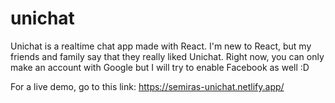 # unichat
Unichat is a realtime chat app made with React.
I'm new to React, but my friends and family say that
they really liked Unichat. Right now, you can only make
an account with Google but I will try to enable Facebook
as well :D

For a live demo, go to this link: 
https://semiras-unichat.netlify.app/
